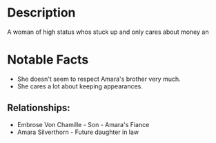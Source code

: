 # Description
A woman of high status whos stuck up and only cares about money an

# Notable Facts
- She doesn't seem to respect Amara's brother very much.
- She cares a lot about keeping appearances.

## Relationships:
- Embrose Von Chamille - Son - Amara's Fiance
- Amara Silverthorn - Future daughter in law

